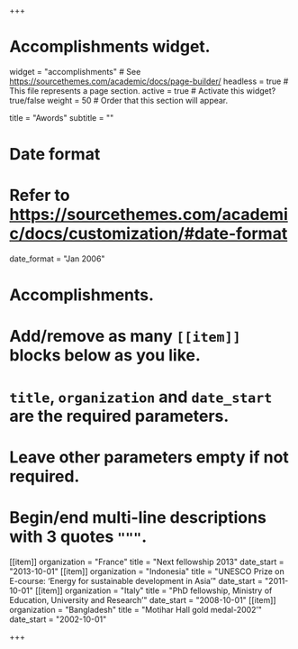 +++
# Accomplishments widget.
widget = "accomplishments"  # See https://sourcethemes.com/academic/docs/page-builder/
headless = true  # This file represents a page section.
active = true  # Activate this widget? true/false
weight = 50  # Order that this section will appear.

title = "Awords"
subtitle = ""

# Date format
#   Refer to https://sourcethemes.com/academic/docs/customization/#date-format
date_format = "Jan 2006"

# Accomplishments.
#   Add/remove as many `[[item]]` blocks below as you like.
#   `title`, `organization` and `date_start` are the required parameters.
#   Leave other parameters empty if not required.
#   Begin/end multi-line descriptions with 3 quotes `"""`.

[[item]]
  organization = "France"
  title = "Next fellowship 2013"
  date_start = "2013-10-01"
[[item]]
  organization = "Indonesia"
  title = "UNESCO Prize  on  E-course: ‘Energy  for  sustainable  development  in  Asia’"
  date_start = "2011-10-01"
[[item]]
  organization = "Italy"
  title = "PhD fellowship, Ministry of Education, University and Research’"
  date_start = "2008-10-01"
[[item]]
  organization = "Bangladesh"
  title = "Motihar Hall  gold  medal-2002’"
  date_start = "2002-10-01"

 
 

+++
